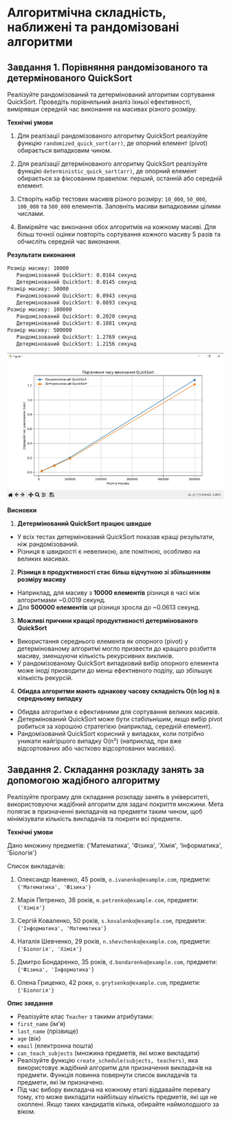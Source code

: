 # Алгоритмічна складність, наближені та рандомізовані алгоритми

## Завдання 1. Порівняння рандомізованого та детермінованого QuickSort

Реалізуйте рандомізований та детермінований алгоритми сортування QuickSort.
Проведіть порівняльний аналіз їхньої ефективності, вимірявши середній час виконання на масивах різного розміру.

**Технічні умови**

1. Для реалізації рандомізованого алгоритму QuickSort реалізуйте функцію `randomized_quick_sort(arr)`, де опорний елемент (pivot) обирається випадковим чином.

2. Для реалізації детермінованого алгоритму QuickSort реалізуйте функцію `deterministic_quick_sort(arr)`, де опорний елемент обирається за фіксованим правилом: перший, останній або середній елемент.

3. Створіть набір тестових масивів різного розміру: `10_000`, `50_000`, `100_000` та `500_000` елементів. Заповніть масиви випадковими цілими числами.

4. Виміряйте час виконання обох алгоритмів на кожному масиві. Для більш точної оцінки повторіть сортування кожного масиву 5 разів та обчисліть середній час виконання.

**Результати виконання**

```
Розмір масиву: 10000
   Рандомізований QuickSort: 0.0164 секунд
   Детермінований QuickSort: 0.0145 секунд
Розмір масиву: 50000
   Рандомізований QuickSort: 0.0943 секунд
   Детермінований QuickSort: 0.0893 секунд
Розмір масиву: 100000
   Рандомізований QuickSort: 0.2020 секунд
   Детермінований QuickSort: 0.1881 секунд
Розмір масиву: 500000
   Рандомізований QuickSort: 1.2769 секунд
   Детермінований QuickSort: 1.2156 секунд
```

![](/img/diagram.jpg)

**Висновки**

1. **Детермінований QuickSort працює швидше**

- У всіх тестах детермінований QuickSort показав кращі результати, ніж рандомізований.
- Різниця в швидкості є невеликою, але помітною, особливо на великих масивах.

2. **Різниця в продуктивності стає більш відчутною зі збільшенням розміру масиву**

- Наприклад, для масиву з **10000 елементів** різниця в часі між алгоритмами ~0.0019 секунд.
- Для **500000 елементів** ця різниця зросла до ~0.0613 секунд.

3. **Можливі причини кращої продуктивності детермінованого QuickSort**

- Використання середнього елемента як опорного (pivot) у детермінованому алгоритмі могло призвести до кращого розбиття масиву, зменшуючи кількість рекурсивних викликів.
- У рандомізованому QuickSort випадковий вибір опорного елемента може іноді призводити до менш ефективного поділу, що збільшує кількість рекурсій.

4. **Обидва алгоритми мають однакову часову складність O(n log n) в середньому випадку**

- Обидва алгоритми є ефективними для сортування великих масивів.
- Детермінований QuickSort може бути стабільнішим, якщо вибір pivot робиться за хорошою стратегією (наприклад, середній елемент).
- Рандомізований QuickSort корисний у випадках, коли потрібно уникати найгіршого випадку O(n²) (наприклад, при вже відсортованих або частково відсортованих масивах).

## Завдання 2. Складання розкладу занять за допомогою жадібного алгоритму

Реалізуйте програму для складання розкладу занять в університеті, використовуючи жадібний алгоритм для задачі покриття множини.
Мета полягає в призначенні викладачів на предмети таким чином, щоб мінімізувати кількість викладачів та покрити всі предмети.

**Технічні умови**

Дано множину предметів: {'Математика', 'Фізика', 'Хімія', 'Інформатика', 'Біологія'}

Список викладачів:

1. Олександр Іваненко, 45 років, `o.ivanenko@example.com`, предмети: `{'Математика', 'Фізика'}`

2. Марія Петренко, 38 років, `m.petrenko@example.com`, предмети: `{'Хімія'}`

3. Сергій Коваленко, 50 років, `s.kovalenko@example.com`, предмети: `{'Інформатика', 'Математика'}`

4. Наталія Шевченко, 29 років, `n.shevchenko@example.com`, предмети: `{'Біологія', 'Хімія'}`

5. Дмитро Бондаренко, 35 років, `d.bondarenko@example.com`, предмети: `{'Фізика', 'Інформатика'}`

6. Олена Гриценко, 42 роки, `o.grytsenko@example.com`, предмети: `{'Біологія'}`

**Опис завдання**

- Реалізуйте клас `Teacher` з такими атрибутами:
- `first_name` (ім'я)
- `last_name` (прізвище)
- `age` (вік)
- `email` (електронна пошта)
- `can_teach_subjects` (множина предметів, які може викладати)
- Реалізуйте функцію `create_schedule(subjects, teachers)`, яка використовує жадібний алгоритм для призначення викладачів на предмети.
  Функція повинна повернути список викладачів та предмети, які їм призначено.
- Під час вибору викладача на кожному етапі віддавайте перевагу тому, хто може викладати найбільшу кількість предметів, які ще не охоплені.
  Якщо таких кандидатів кілька, обирайте наймолодшого за віком.
